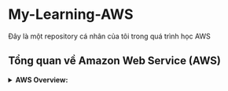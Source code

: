 # My-Learning-AWS
Đây là một repository cá nhân của tôi trong quá trình học AWS

## Tổng quan về Amazon Web Service (AWS)
<details>
 <summary>
  <b>AWS Overview: </b>
 </summary>
  
  - <b> AWS là gì? </b> ` Amazone Web Services ` (AWS) là nền tảng dịch vụ đám mây an toàn,
  mang đến khả năng tính toán, lưu trữ cơ sở dữ liệu, phân phối nội dung và chức năng khác
  nhằm giúp các doanh nghiệp mở rộng và phát triển.
  - <b> Dịch vụ AWS cung cấp gồm: </b>
    + <b> Compute: </b>
      + Amazon Elastic Computer Cloud (EC2): dịch vụ máy ảo.
      + Elastic Load Balacing (ELB): dịch vụ cân bằng tải.
      + AWS Lambda: dịch vụ triển khai code không server (serverless).
      + AWS Elastic Beanstalk: triển khai các ứng dụng web.
      + VM Import/Export: import/export ảnh các máy ảo.
    + <b> Storeage and Content Delivery: </b>
      + Amazon S3: dịch vụ lưu trữ đối tượng.
      + Amazon Glacier: dịch vụ lưu trữ dữ liệu ít truy cập.
      + Amazon Elastic Book Store (EBS): dịch vụ lưu trữ dạng khối, phục vụ cho EC2 nhưng độc lập EC2.
      + Amazon Elastic File System (EFS): dịch vụ lưu trữ và chia sẻ file.
      + Amazon CloudFont: dịch vụ lưu trữ và chia sẻ file.
      + Amazon Storage Gateway: dịch vụ cổng lưu trữ dữ liệu.
      + Amazon AWS Import/Export Snowball: dịch vụ di chuyển dữ liệu trực tiếp lên đám mây của AWS.
    + <b> Database: </b>
      + Amazon RDS: dịch vụ cơ sở dữ liệu mô hình quan hệ Amazon Aurora, Oracle, Microsoft SQL Server, PostgreSQL, MySQL & MariaDB.
      + Amazon DynamoDB: dịch vụ cơ sở dữ liệu NoSQL của Amazon.
      + Amazon Redshift: dịch vụ kho dữ liệu của Amazon.
      + Amazon ElastiCache: dịch vụ cache dữ liệu của Amazon.
    + <b> Networking: </b>
      + Amazon VPC: dịch vụ mạng riêng ảo.
      + Amazon Direct Connect: dịch vụ thiết lập kết nối dành riêng từ AWS đến DataCenter.
      + Amazon Route53: dịch vụ quản lý tên miền DNS và định tuyến đến các dịch vụ của AWS.
    + <b> Developer tools: </b>
      + Amazon CodeCommit: dịch vụ quản lý code, có thể giao với git.
      + Amazon CodeDeploy: dịch vụ triển khai code tự động lên các máy chủ EC2, Lambda.
      + Amazon CodePipeline: dịch vụ liên quan đến code như cập nhật, biên dịch, test, ...
    + <b> Management tools: </b>
      + Amazon CloudWatch: giám sát các nguồn tài nguyên.
      + AWS CloudFormation: quản lý các nguồn tài nguyên.
      + AWS CloudTrial: dịch vụ lưu lại lịch sử hoạt động các dịch vụ.
      + AWS Config: dịch vụ quản lý cấu hình AWS.
      + AWS OpsWorks: dịch vụ định nghĩa cấu trúc ứng dụng.
      + AWS Service Catalog: dịch vụ quản lý danh mục dịch vụ IT trên AWS.
      + AWS Trusted Advisor: công cụ trực tuyến giám sát giới hạn dịch vụ.
    + <b> Security and Identity: </b>
      + AWS Identity and Access Management: quản lý người dùng và quyền truy cập dịch vụ AWS.
      + AWS Key Management Service (KMS): quản lý khóa mã hóa dịch vụ.
      + AWS Directory Service: quản lý và truy cập các tài nguyên dễ dàng.
      + AWS WAF: dịch vụ tường lửa cho các ứng dụng web.
      + AWS CloudHSM: dịch vụ bảo mật cho các mô đun phần cứng. Sinh và quản lý khóa mã hóa.
  - Mô hình chia sẻ và trách nhiệm trong bảo mật AWS:
    + Mô tả chung chia sẻ trách nhiệm giữa người dùng và AWS:
      + ![Mo ta chung trach nhiem](images/trach-nhiem-nguoi-dung.png) 
    + Mô hình chia sẻ trách nhiệm của EC2:
      + ![Mo hinh chia se trach nhiem EC2](images/mo-hinh-chia-se-trach-nhiem-ec2.png) 
    + Mô hình chia sẻ trách nhiệm Lamda:
      + ![Mo hinh chia se trach nhiem EC2](images/trach-nhiem-lamda.png) 
    + Các trách nhiệm bảo mật nào được chia sẻ? 
      +  ![Cac trach nhiem bao mat duoc chia se](images/cac-trach-nhiem-bao-mat-chia-se.png) 
  - Sáu trụ cột của khung kiến trúc tối ưu AWS (Well-Architected Framework Pillars)
    + <b> Operational Excellence (Vận hành xuất sắc): </b> Vận hành và giám sát các hệ thống để mang lại giá trị kinh doanh và 
    liên tục cải tiến các quy trình và thủ tục.
    + <b> Security (Tính bảo mật): </b> Bảo mật các thông tin và hệ thống.
    + <b> Reliability (Tính tin cậy): </b> Tập trung vào khối lượng công việc thực hiện đúng chức năng và cách hồi phục nhanh chóng
    sau sự cố để đáp ứng nhu cầu.
    + <b> Performance Efficiency (Hiệu quả hiệu suất): </b> Sử dụng IT và tài nguyên điện toán đám mây một cách hiệu quả.
    + <b> Cost Optimization (Tối ưu hóa chi phí): </b> Tránh các chi phí không cần thiết.
    + <b> Sustainability (Tính bền vững): </b> Giảm thiểu các tác động tới môi trường trong việc chạy các hệ thống tài nguyên trong đám mây.
  - Các trách nhiệm bảo mật nào được chia sẻ? 

</details>
